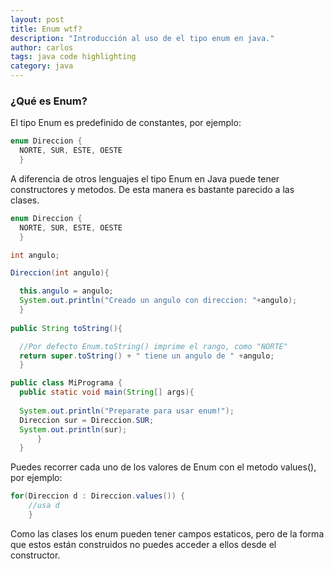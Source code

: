 ```yaml
---
layout: post
title: Enum wtf?
description: "Introducción al uso de el tipo enum en java."
author: carlos
tags: java code highlighting
category: java
---
```


### ¿Qué es Enum?

El tipo Enum es predefinido de constantes, por ejemplo:

  
```java
enum Direccion {
  NORTE, SUR, ESTE, OESTE
  }
```

A diferencia de otros lenguajes el tipo Enum en Java puede tener constructores y metodos. De esta manera es bastante parecido a las clases.

  
```java
enum Direccion {
  NORTE, SUR, ESTE, OESTE
  }

int angulo;

Direccion(int angulo){

  this.angulo = angulo;
  System.out.println("Creado un angulo con direccion: "+angulo);
  }
  
public String toString(){

  //Por defecto Enum.toString() imprime el rango, como "NORTE"
  return super.toString() + " tiene un angulo de " +angulo;
  }

public class MiPrograma {
  public static void main(String[] args){
  
  System.out.println("Preparate para usar enum!");
  Direccion sur = Direccion.SUR;
  System.out.println(sur);
      }
  }
```

Puedes recorrer cada uno de los valores de Enum con el metodo values(), por ejemplo:

```java
for(Direccion d : Direccion.values()) {
    //usa d
    }
```
Como las clases los enum pueden tener campos estaticos, pero de la forma que estos están construidos no puedes acceder a ellos desde el constructor.
